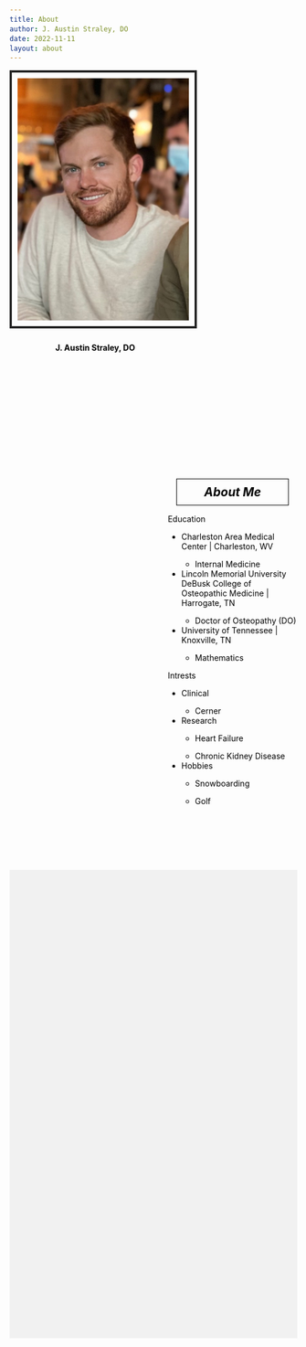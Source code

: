 ```yaml
---
title: About
author: J. Austin Straley, DO
date: 2022-11-11
layout: about
---
```


<html lang="en" >
  <meta charset="utf-8">
  <meta name="viewport" content="width=device-width, initial-scale=1">
  <link rel="stylesheet" href="https://maxcdn.bootstrapcdn.com/bootstrap/3.4.1/css/bootstrap.min.css">
  <script src="https://ajax.googleapis.com/ajax/libs/jquery/3.5.1/jquery.min.js"></script>
  <script src="https://maxcdn.bootstrapcdn.com/bootstrap/3.4.1/js/bootstrap.min.js"></script>
  <style>
      * {
        color: #000000;
      }
      body {   
        background-image: url('assets/Background.png');
        style="width:100%"
        background-repeat: no-repeat;
        background-size: cover;
      }
      .leftcolumn {
        float:left; 
        width: 45%;
        height: 700px;
        width: 300px;
        margin-right: 20px;
      }
      .rightcolumn {
        float:right; 
        width: 45%;
        height: 700px;
        padding-left: 20px;
      }
      .row:after {
        content: "";
        display: table;
        clear: both;
      }
      h1 {
        display:none;
      }
      h5 {
        text-align: center;
        font-size: 150%;
        margin: 15px;
        padding: 10px;
        border: 1px solid #000000;
      }
      h4 {
        text-align: center;
        display: block;
        padding: 5px;
      }
      img {
        display: block;
        padding: 10px;
        border: 4px solid #222;
      }
      .footer {
        background-color: #F1F1F1;
        text-align: center;
        padding: 10px;
        height: 800px;
        width: auto;
      }
  </style>
  <body>
    <div class="row">
      <div class="leftcolumn">
        <img src="https://github.com/jzstraley/jzstraley.github.io/blob/master/assets/profilepic.jpg?raw=true" style="width:100%" alt="Avatar">
        <h4>J. Austin Straley, DO</h4>
      </div>
      <div class="rightcolumn">
        <h5>About Me</h5>
        <p>
            Education
            <ul>
                <li>Charleston Area Medical Center | Charleston, WV</li>
                    <ul><li>Internal Medicine</li></ul>
                <li>Lincoln Memorial University DeBusk College of Osteopathic Medicine | Harrogate, TN</li>
                    <ul><li>Doctor of Osteopathy (DO)</li></ul>
                <li>University of Tennessee | Knoxville, TN</li>
                    <ul><li>Mathematics</li></ul>
            </ul>
        </p>
        <p>
            Intrests
            <ul>
                <li>Clinical</li>
                    <ul><li>Cerner</li></ul>
                <li>Research</li>
                    <ul><li>Heart Failure</li></ul>
                    <ul><li>Chronic Kidney Disease</li></ul>
                <li>Hobbies</li>
                    <ul><li>Snowboarding</li></ul>
                    <ul><li>Golf</li></ul>
            </ul>
        </p>
      </div>
    </div>
    <div class="footer">
      <h6></h6>
    </div>
  </body>
</html>